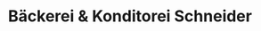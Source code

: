 ---
title: "Bäckerei & Konditorei Schneider"
url: /greiz/baeckerei-und-konditorei-schneider-schuelerweg/
shop: Konditorei
---